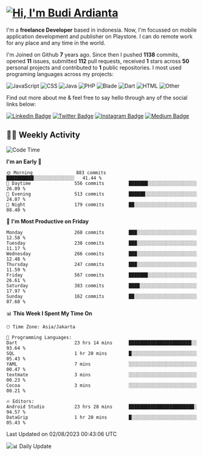 # [![Hi, I'm Budi Ardianta](https://readme-typing-svg.herokuapp.com?size=24&vCenter=true&lines=%F0%9F%91%8B+Hi%2C+I'm+Budi+Ardianta+;%F0%9F%92%BB+Android+And+Web+Developer+)](https://git.io/typing-svg)

I'm a **freelance Developer** based in indonesia. Now, I'm focussed on mobile application development and publisher on Playstore. I can do remote work for any place and any time in the world.

I'm Joined on Github **7** years ago. Since then I pushed **1138** commits, opened **11** issues, submitted **112** pull requests, received **1** stars across **50** personal projects and contributed to **1** public repositories.
I most used programing languages across my projects:

![JavaScript](https://img.shields.io/badge/-JavaScript-%23f1e05a?style=flat&logo=JavaScript&logoColor=white)
![CSS](https://img.shields.io/badge/-CSS-%23563d7c?style=flat&logo=CSS&logoColor=white)
![Java](https://img.shields.io/badge/-Java-%23b07219?style=flat&logo=Java&logoColor=white)
![PHP](https://img.shields.io/badge/-PHP-%234F5D95?style=flat&logo=PHP&logoColor=white)
![Blade](https://img.shields.io/badge/-Blade-%23f7523f?style=flat&logo=Blade&logoColor=white)
![Dart](https://img.shields.io/badge/-Dart-%2300B4AB?style=flat&logo=Dart&logoColor=white)
![HTML](https://img.shields.io/badge/-HTML-%23e34c26?style=flat&logo=HTML&logoColor=white)
![Other](https://img.shields.io/badge/-Other-%23ededed?style=flat&logo=Other&logoColor=white)

Find out more about me & feel free to say hello through any of the social links below:

[![Linkedin Badge](https://img.shields.io/badge/-budiardianata-blue?style=flat&logo=Linkedin&logoColor=white&link=https://www.linkedin.com/in/budiardianata/)](https://www.linkedin.com/in/budiardianata/)
[![Twitter Badge](https://img.shields.io/badge/-budiardianata-%231DA1F2.svg?style=flat&logo=twitter&logoColor=white&link=https://www.twitter.com/budiardianata)](https://www.linkedin.com/in/budiardianata/)
[![Instagram Badge](https://img.shields.io/badge/-budiardianata-purple?style=flat&logo=instagram&logoColor=white&link=https://instagram.com/budiardianata/)](https://instagram.com/budiardianata)
[![Medium Badge](https://img.shields.io/badge/-@budiardianata-%2312100E.svg?style=flat&logo=Medium&logoColor=white&link=https://medium.com/@budiardianata/)](https://medium.com/@budiardianata)

## 👨‍💻 Weekly Activity
<!--START_SECTION:waka-->
![Code Time](http://img.shields.io/badge/Code%20Time-1%2C976%20hrs%2011%20mins-blue)

**I'm an Early 🐤** 

```text
🌞 Morning                883 commits         ██████████░░░░░░░░░░░░░░░   41.44 % 
🌆 Daytime                556 commits         ███████░░░░░░░░░░░░░░░░░░   26.09 % 
🌃 Evening                513 commits         ██████░░░░░░░░░░░░░░░░░░░   24.07 % 
🌙 Night                  179 commits         ██░░░░░░░░░░░░░░░░░░░░░░░   08.40 % 
```
📅 **I'm Most Productive on Friday** 

```text
Monday                   268 commits         ███░░░░░░░░░░░░░░░░░░░░░░   12.58 % 
Tuesday                  238 commits         ███░░░░░░░░░░░░░░░░░░░░░░   11.17 % 
Wednesday                266 commits         ███░░░░░░░░░░░░░░░░░░░░░░   12.48 % 
Thursday                 247 commits         ███░░░░░░░░░░░░░░░░░░░░░░   11.59 % 
Friday                   567 commits         ███████░░░░░░░░░░░░░░░░░░   26.61 % 
Saturday                 383 commits         ████░░░░░░░░░░░░░░░░░░░░░   17.97 % 
Sunday                   162 commits         ██░░░░░░░░░░░░░░░░░░░░░░░   07.60 % 
```


📊 **This Week I Spent My Time On** 

```text
🕑︎ Time Zone: Asia/Jakarta

💬 Programming Languages: 
Dart                     23 hrs 14 mins      ███████████████████████░░   93.64 % 
SQL                      1 hr 20 mins        █░░░░░░░░░░░░░░░░░░░░░░░░   05.43 % 
YAML                     7 mins              ░░░░░░░░░░░░░░░░░░░░░░░░░   00.47 % 
textmate                 3 mins              ░░░░░░░░░░░░░░░░░░░░░░░░░   00.23 % 
Cocoa                    3 mins              ░░░░░░░░░░░░░░░░░░░░░░░░░   00.21 % 

🔥 Editors: 
Android Studio           23 hrs 28 mins      ████████████████████████░   94.57 % 
DataGrip                 1 hr 20 mins        █░░░░░░░░░░░░░░░░░░░░░░░░   05.43 % 
```


 Last Updated on 02/08/2023 00:43:06 UTC
<!--END_SECTION:waka-->

![📊 Daily Update](https://github.com/budiardianata/budiardianata/actions/workflows/update-activity.yml/badge.svg)
